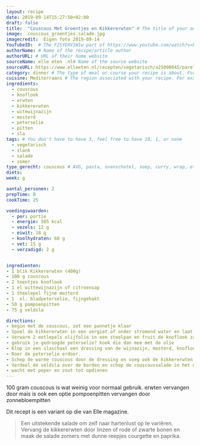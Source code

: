 ```yaml
---
layout: recipe
date: 2019-09-14T15:27:50+02:00
draft: false
title:  "Couscous Met Groentjes en Kikkererwten" # The title of your awesome recipe
image:  couscous_groentjes_salade.jpg
imagecredit:  Eigen foto 2019-09-14
YouTubeID:  # The F2SYDXV1W1w part of https://www.youtube.com/watch?v=F2SYDXV1W1w
authorName: # Name of the recipe/article author
authorURL: # URL of their home website
sourceName: elle eten .nl# Name of the source website
sourceURL: https://www.elleeten.nl/recepten/vegetarisch/a25090845/parelgortsalade-met-kikkererwten-en-pompoenpitten/
category: dinner # The type of meal or course your recipe is about. For example: "dinner", "entree", or "dessert".
cuisine: Mediterraans # The region associated with your recipe. For example, Italiaans, Mediterraans", or Eigen.
ingredients:
  - couscous
  - knoflook
  - erwten
  - kikkererwten
  - witewijnazijn
  - mosterd
  - peterselie
  - pitten
  - sla
tags: # You don't have to have 3, feel free to have 10, 1, or none
  - vegetarisch
  - slank
  - salade
  - zomer
type_gerecht: couscous # AVG, pasta, ovenschotel, soep, curry, wrap, etc.
diets: 
week: g

aantal_personen: 2
prepTime: 0
cookTime: 25

voedingswaarden:
  - per: portie
  - energie: 505 kcal
  - vezels: 12 g
  - eiwit: 18 g
  - koolhydraten: 68 g
  - vet: 15 g
  - verzadigd: 2 g


ingredienten:
- 1 blik Kikkererwten (400g)
- 100 g couscous
- 2 teentjes knoflook
- 1 el wittewijnazijn of citroensap
- 1 theelepel fijne mosterd
- 1  el. bladpeterselie, fijngehakt
- 50 g pompoenpitten
- 75 g veldsla

directions:
- begin met de couscous, zet een pannetje klaar
- Spoel de kikkererwten in een vergiet af onder stromend water en laat ze goed uitlekken.
- Verwarm 2 eetlepels olijfolie in een steelpan en fruit de knoflook zachtjes glazig.
- gebruik je gedroogde peterselie? kook die dan mee met de olie
- Klop in een slaschaal een dressing van de wijnazijn, mosterd, knoflookolie, resterende olijfolie en wat zout en versgemalen peper.
- Roer de peterselie erdoor.
- Schep de warme couscous door de dressing en voeg ook de kikkererwten, pompoenpitten erdoor. Laat de salade zo minstens 15 minuten staan.
- Verdeel de veldsla over de borden en schep de couscoussalade in het midden
- wacht met peper en zout tot opdienen
---
```


100 gram couscous is wat weinig voor normaal gebruik.
erwten vervangen door mais is ook een optie
pompoenpitten vervangen door zonnebloempitten

Dit recept is een variant op die van Elle magazine.

> Een uitstekende salade om zelf naar hartenlust op te variëren. Vervang de kikkererwten door linzen of rode of zwarte bonen en maak de salade zomers met dunne reepjes courgette en paprika.
